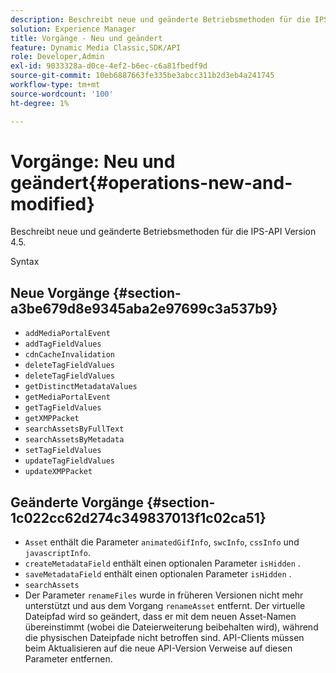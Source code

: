 ```yaml
---
description: Beschreibt neue und geänderte Betriebsmethoden für die IPS-API Version 4.5.
solution: Experience Manager
title: Vorgänge - Neu und geändert
feature: Dynamic Media Classic,SDK/API
role: Developer,Admin
exl-id: 9033328a-d0ce-4ef2-b6ec-c6a81fbedf9d
source-git-commit: 10eb6887663fe335be3abcc311b2d3eb4a241745
workflow-type: tm+mt
source-wordcount: '100'
ht-degree: 1%

---
```


# Vorgänge: Neu und geändert{#operations-new-and-modified}

Beschreibt neue und geänderte Betriebsmethoden für die IPS-API Version 4.5.

Syntax

## Neue Vorgänge {#section-a3be679d8e9345aba2e97699c3a537b9}

* `addMediaPortalEvent`
* `addTagFieldValues`
* `cdnCacheInvalidation`
* `deleteTagFieldValues`
* `deleteTagFieldValues`
* `getDistinctMetadataValues`
* `getMediaPortalEvent`
* `getTagFieldValues`
* `getXMPPacket`
* `searchAssetsByFullText`
* `searchAssetsByMetadata`
* `setTagFieldValues`
* `updateTagFieldValues`
* `updateXMPPacket`

## Geänderte Vorgänge {#section-1c022cc62d274c349837013f1c02ca51}

* `Asset` enthält die Parameter `animatedGifInfo`, `swcInfo`, `cssInfo` und `javascriptInfo`.
* `createMetadataField` enthält einen optionalen Parameter `isHidden` .
* `saveMetadataField` enthält einen optionalen Parameter `isHidden` .
* `searchAssets`
* Der Parameter `renameFiles` wurde in früheren Versionen nicht mehr unterstützt und aus dem Vorgang `renameAsset` entfernt. Der virtuelle Dateipfad wird so geändert, dass er mit dem neuen Asset-Namen übereinstimmt (wobei die Dateierweiterung beibehalten wird), während die physischen Dateipfade nicht betroffen sind. API-Clients müssen beim Aktualisieren auf die neue API-Version Verweise auf diesen Parameter entfernen.
